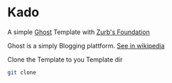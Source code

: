 # Kado
A simple [Ghost](https://ghost.org) Template with [Zurb's Foundation](http://foundation.zurb.com/)

Ghost is a simply Blogging plattform. [See in wikipedia](https://de.wikipedia.org/wiki/Ghost_(Blogging-Plattform))

Clone the Template to you Template dir
```bash
git clone 
```

